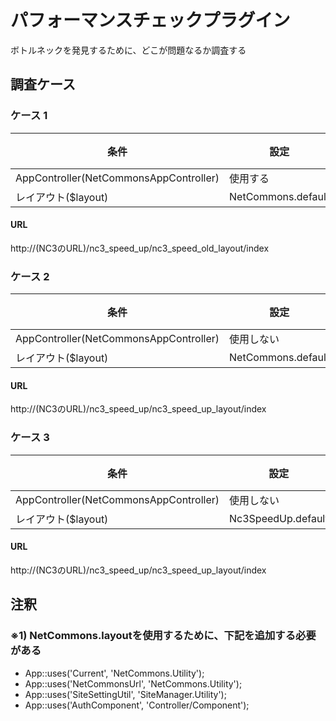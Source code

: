パフォーマンスチェックプラグイン
==============

ボトルネックを発見するために、どこが問題なるか調査する

## 調査ケース

 ### ケース 1

 | 条件 | 設定 | 備考
 | ---- | ------ | ------
 | AppController(NetCommonsAppController) | 使用する | 
 | レイアウト($layout) | NetCommons.default | ※1

 #### URL
 http://(NC3のURL)/nc3_speed_up/nc3_speed_old_layout/index
 
 
 ### ケース 2
 
 | 条件 | 設定 | 備考
 | ---- | ------ | ------
 | AppController(NetCommonsAppController) | 使用しない | 
 | レイアウト($layout) | NetCommons.default | ※1
 
 #### URL
 http://(NC3のURL)/nc3_speed_up/nc3_speed_up_layout/index
 
 
 ### ケース 3
 
 | 条件 | 設定 | 備考
 | ---- | ------ | ------
 | AppController(NetCommonsAppController) | 使用しない | 
 | レイアウト($layout) | Nc3SpeedUp.default | 
 
 #### URL
 http://(NC3のURL)/nc3_speed_up/nc3_speed_up_layout/index
 
 
 ## 注釈
   
 ### ※1) NetCommons.layoutを使用するために、下記を追加する必要がある
 - App::uses('Current', 'NetCommons.Utility');
 - App::uses('NetCommonsUrl', 'NetCommons.Utility');
 - App::uses('SiteSettingUtil', 'SiteManager.Utility');
 - App::uses('AuthComponent', 'Controller/Component');
